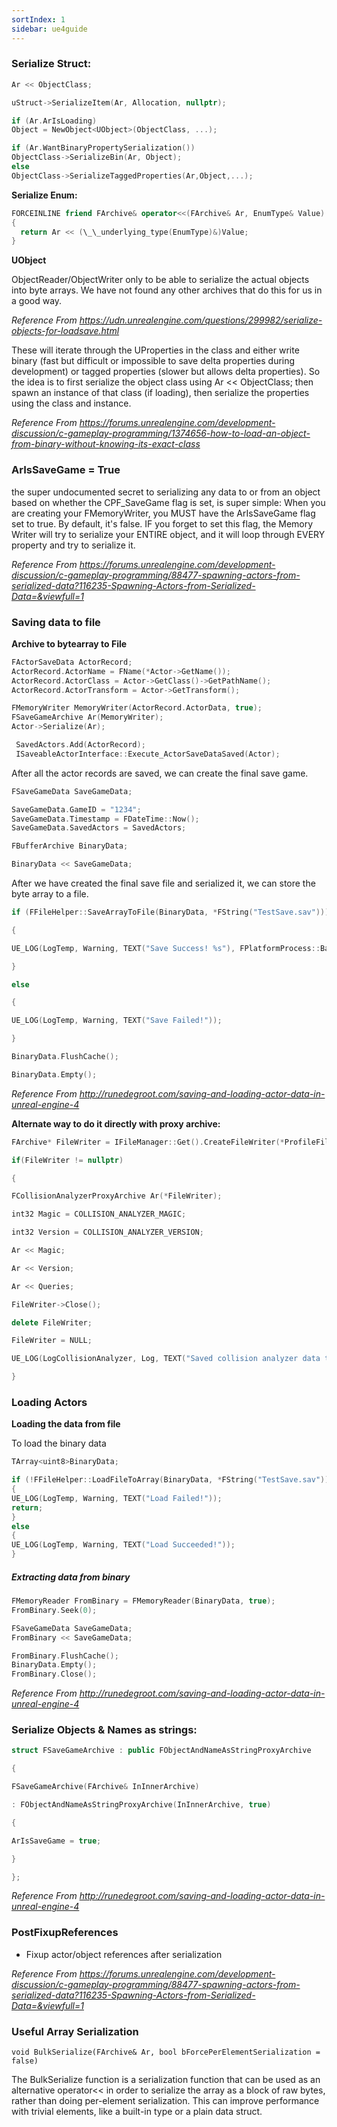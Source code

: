 ```yaml
---
sortIndex: 1
sidebar: ue4guide
---
```


### Serialize Struct:

```cpp
Ar << ObjectClass;

uStruct->SerializeItem(Ar, Allocation, nullptr);

if (Ar.ArIsLoading)
Object = NewObject<UObject>(ObjectClass, ...);

if (Ar.WantBinaryPropertySerialization())
ObjectClass->SerializeBin(Ar, Object);
else
ObjectClass->SerializeTaggedProperties(Ar,Object,...);
```

**Serialize Enum:**

```cpp
FORCEINLINE friend FArchive& operator<<(FArchive& Ar, EnumType& Value)
{
  return Ar << (\_\_underlying_type(EnumType)&)Value;
}
```

**UObject**

ObjectReader/ObjectWriter only to be able to serialize the actual objects into byte arrays. We have not found any other archives that do this for us in a good way.

*Reference From <https://udn.unrealengine.com/questions/299982/serialize-objects-for-loadsave.html>*

These will iterate through the UProperties in the class and either write binary (fast but difficult or impossible to save delta properties during development) or tagged properties (slower but allows delta properties). So the idea is to first serialize the object class using Ar << ObjectClass; then spawn an instance of that class (if loading), then serialize the properties using the class and instance.

*Reference From <https://forums.unrealengine.com/development-discussion/c-gameplay-programming/1374656-how-to-load-an-object-from-binary-without-knowing-its-exact-class>*

### ArIsSaveGame = True

the super undocumented <span class="underline">secret to serializing any data to or from an object based on whether the CPF_SaveGame flag is set</span>, is super simple: When you are creating your FMemoryWriter, you MUST have the ArIsSaveGame flag set to true. By default, it's false. IF you forget to set this flag, the Memory Writer will try to serialize your ENTIRE object, and it will loop through EVERY property and try to serialize it.

*Reference From <https://forums.unrealengine.com/development-discussion/c-gameplay-programming/88477-spawning-actors-from-serialized-data?116235-Spawning-Actors-from-Serialized-Data=&viewfull=1>*

### Saving data to file

**Archive to bytearray to File**

```cpp
FActorSaveData ActorRecord;
ActorRecord.ActorName = FName(*Actor->GetName());
ActorRecord.ActorClass = Actor->GetClass()->GetPathName();
ActorRecord.ActorTransform = Actor->GetTransform();

FMemoryWriter MemoryWriter(ActorRecord.ActorData, true);
FSaveGameArchive Ar(MemoryWriter);
Actor->Serialize(Ar);

 SavedActors.Add(ActorRecord);
 ISaveableActorInterface::Execute_ActorSaveDataSaved(Actor);
```

After all the actor records are saved, we can create the final save game.

```cpp
FSaveGameData SaveGameData;

SaveGameData.GameID = "1234";
SaveGameData.Timestamp = FDateTime::Now();
SaveGameData.SavedActors = SavedActors;

FBufferArchive BinaryData;

BinaryData << SaveGameData;
```

After we have created the final save file and serialized it, we can store the byte array to a file.

```cpp
if (FFileHelper::SaveArrayToFile(BinaryData, *FString("TestSave.sav")))

{

UE_LOG(LogTemp, Warning, TEXT("Save Success! %s"), FPlatformProcess::BaseDir());

}

else

{

UE_LOG(LogTemp, Warning, TEXT("Save Failed!"));

}

BinaryData.FlushCache();

BinaryData.Empty();
```

*Reference From <http://runedegroot.com/saving-and-loading-actor-data-in-unreal-engine-4>*

**Alternate way to do it directly with proxy archive:**

```cpp
FArchive* FileWriter = IFileManager::Get().CreateFileWriter(*ProfileFileName);

if(FileWriter != nullptr)

{

FCollisionAnalyzerProxyArchive Ar(*FileWriter);

int32 Magic = COLLISION_ANALYZER_MAGIC;

int32 Version = COLLISION_ANALYZER_VERSION;

Ar << Magic;

Ar << Version;

Ar << Queries;

FileWriter->Close();

delete FileWriter;

FileWriter = NULL;

UE_LOG(LogCollisionAnalyzer, Log, TEXT("Saved collision analyzer data to file '%s'."), *ProfileFileName);

}
```

### Loading Actors

**Loading the data from file**

To load the binary data

```cpp
TArray<uint8>BinaryData;

if (!FFileHelper::LoadFileToArray(BinaryData, *FString("TestSave.sav")))
{
UE_LOG(LogTemp, Warning, TEXT("Load Failed!"));
return;
}
else
{
UE_LOG(LogTemp, Warning, TEXT("Load Succeeded!"));
}
```

##### Extracting data from binary

```cpp
FMemoryReader FromBinary = FMemoryReader(BinaryData, true);
FromBinary.Seek(0);

FSaveGameData SaveGameData;
FromBinary << SaveGameData;

FromBinary.FlushCache();
BinaryData.Empty();
FromBinary.Close();
```

*Reference From <http://runedegroot.com/saving-and-loading-actor-data-in-unreal-engine-4>*

### Serialize Objects & Names as strings:

```cpp
struct FSaveGameArchive : public FObjectAndNameAsStringProxyArchive

{

FSaveGameArchive(FArchive& InInnerArchive)

: FObjectAndNameAsStringProxyArchive(InInnerArchive, true)

{

ArIsSaveGame = true;

}

};
```

*Reference From <http://runedegroot.com/saving-and-loading-actor-data-in-unreal-engine-4>*

### PostFixupReferences

- Fixup actor/object references after serialization

*Reference From <https://forums.unrealengine.com/development-discussion/c-gameplay-programming/88477-spawning-actors-from-serialized-data?116235-Spawning-Actors-from-Serialized-Data=&viewfull=1>*


### Useful Array Serialization

`void BulkSerialize(FArchive& Ar, bool bForcePerElementSerialization = false)`

The BulkSerialize function is a serialization function that can be used as an alternative operator<< in order to serialize the array as a block of raw bytes, rather than doing per-element serialization. This can improve performance with trivial elements, like a built-in type or a plain data struct.
